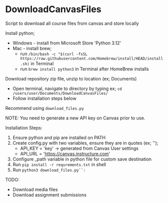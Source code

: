 # DownloadCanvasFiles
Script to download all course files from canvas and store locally

Install python;
* Windows - install from Microsoft Store 'Python 3.12'
* Mac - install brew;
  * run `/bin/bash -c "$(curl -fsSL https://raw.githubusercontent.com/Homebrew/install/HEAD/install.sh)` in Terminal
  * run `brew install python3` in Terminal after HomeBrew installs

Download repository zip file, unzip to location (ex; Documents)
* Open terminal, navigate to directory by typing ex; `cd /users/user/Documents/DownloadCanvasFiles/`
* Follow installation steps below 

Recommend using `download_files.py`

NOTE: You need to generate a new API key on Canvas prior to use.

Installation Steps:

  1. Ensure python and pip are installed on PATH
  2. Create config.py with two variables, ensure they are in quotes (ex; '');
      * API_KEY = 'key' -> generated from Canvas User settings
      * API_URL = 'https://canvas.instructure.com'
  3. Configure _path variable in python file for custom save destination
  4. Run `pip install -r requrements.txt` in shell
  5. Run `python3 download_files.py``:`

TODO:
* Download media files
* Download assignment submissions
